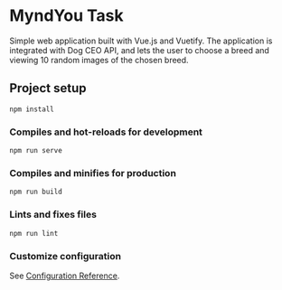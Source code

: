 # MyndYou Task
  Simple web application built with Vue.js and Vuetify.
  The application is integrated with Dog CEO API, and lets the user to choose a breed and viewing 10 random images of the chosen breed.
  
## Project setup
```
npm install
```

### Compiles and hot-reloads for development
```
npm run serve
```

### Compiles and minifies for production
```
npm run build
```

### Lints and fixes files
```
npm run lint
```

### Customize configuration
See [Configuration Reference](https://cli.vuejs.org/config/).
